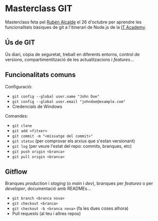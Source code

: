 # Masterclass GIT 
Masterclass feta pel [Rubén Alcalde]() el 26 d'octubre per aprendre les funcionalitats bàsiques de git a l'itinerari de Node.js de la [IT Academy](https://www.barcelonactiva.cat/es/itacademy).

## Ús de GIT

Ús diari, còpia de seguretat, treball en diferents entorns, control de versions, compartimentització de les actualitzacions i _features_...


## Funcionalitats comuns

Configuració:
- `git config --global user.name "John Doe"`
- `git config --global user.email "johndoe@example.com"`
- Credencials de Windows

Comandes:
- `git clone`
- `git add <fitxer>`
- `git commit -m "<missatge del commit>"`
- `git status` (per comprovar els arxius que s'estan versionant)
- `git log` (per veure l'estat del repo: commits, branques, etc)
- `git push origin <branca>`
- `git pull origin <branca>`


## Gitflow

Branques _production_ i _staging_ (o _main_ i _dev_), branques per _features_ o per _developer_, documentació amb READMEs...

<!-- - Forks (des de Github) -->
- `git branch <branca nova>`
- `git checkout <branca>`
- `git checkout -b <branca nova>` (fa les dues coses alhora)
- Pull requests (al teu i altres repos)